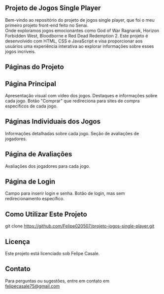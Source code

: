 ## Projeto de Jogos Single Player
Bem-vindo ao repositório do projeto de jogos single player, que foi o meu primeiro projeto front-end feito no Senai.
<br>
Onde exploramos jogos emocionantes como God of War Ragnarok, Horizon Forbidden West, Bloodborne e Red Dead Redemption 2. Este projeto é desenvolvido com HTML, CSS e JavaScript e visa proporcionar aos usuários uma experiência interativa ao explorar informações sobre esses jogos incríveis.

## Páginas do Projeto

## Página Principal
Apresentação visual com vídeo dos jogos.
Destaques e informações sobre cada jogo.
Botão "Comprar" que redireciona para sites de compra específicos de cada jogo.

## Páginas Individuais dos Jogos
Informações detalhadas sobre cada jogo.
Seção de avaliações de jogadores.

## Página de Avaliações
Avaliações dos jogadores para cada jogo.

## Página de Login
Campo para inserir login e senha.
Botão de login, mas sem redirecionamento específico.

## Como Utilizar Este Projeto
git clone https://github.com/Felipe020507/projeto-jogos-single-player.git

## Licença
Este projeto está licenciado sob Felipe Casale. 

## Contato
Para perguntas ou sugestões, entre em contato em felipecasale75@gmail.com
